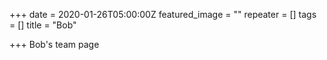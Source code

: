 +++
date = 2020-01-26T05:00:00Z
featured_image = ""
repeater = []
tags = []
title = "Bob"

+++
Bob's team page